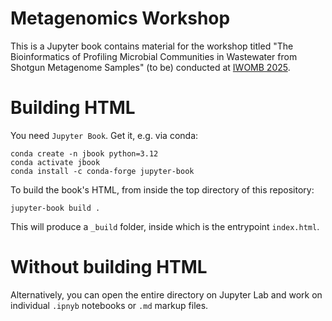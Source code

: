 # Metagenomics Workshop
This is a Jupyter book contains material for the workshop titled "The Bioinformatics of Profiling Microbial Communities in Wastewater from Shotgun Metagenome Samples" (to be) conducted at [IWOMB 2025](https://sites.google.com/up.edu.ph/iwomb2025/home?authuser=0).

# Building HTML

You need `Jupyter Book`. Get it, e.g. via conda:
```
conda create -n jbook python=3.12
conda activate jbook
conda install -c conda-forge jupyter-book
```

To build the book's HTML, from inside the top directory of this repository:
```
jupyter-book build .
```
This will produce a `_build` folder, inside which is the entrypoint `index.html`.

# Without building HTML
Alternatively, you can open the entire directory on Jupyter Lab and work on individual `.ipnyb` notebooks or `.md` markup files.
